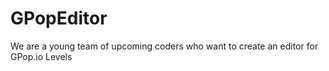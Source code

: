# GPopEditor
We are a young team of upcoming coders who want to create an editor for GPop.io Levels






